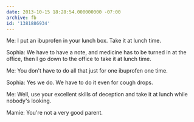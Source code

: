 ```yaml
---
date: 2013-10-15 18:28:54.000000000 -07:00
archive: fb
id: '1381886934'
---
```


Me: I put an ibuprofen in your lunch box. Take it at lunch time.

Sophia: We have to have a note, and medicine has to be turned in at the office, then I go down to the office to take it at lunch time.

Me: You don't have to do all that just for one ibuprofen one time.

Sophia: Yes we do. We have to do it even for cough drops.

Me: Well, use your excellent skills of deception and take it at lunch while nobody's looking.

Mamie: You're not a very good parent.
